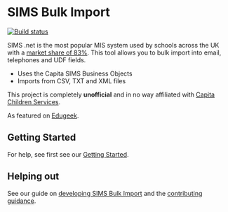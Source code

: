 SIMS Bulk Import
==============

[![Build status](https://ci.appveyor.com/api/projects/status/2iwsis8urqq94981/branch/master?svg=true)](https://ci.appveyor.com/project/matt40k/simsbulkimport/branch/master)

SIMS .net is the most popular MIS system used by schools across the UK with a [market share of 83%](http://bringmoredata.blogspot.co.uk/2015/12/mis-market-moves-3000-schools-now-use.html). This tool allows you to bulk import into email, telephones and UDF fields.
* Uses the Capita SIMS Business Objects
* Imports from CSV, TXT and XML files

This project is completely **unofficial** and in no way affiliated with [Capita Children Services](http://www.capita-sims.co.uk).

As featured on [Edugeek](http://www.edugeek.net/forums/sims-bulk-import/99098-sims-bulk-import.html).

## Getting Started
For help, see first see our [Getting Started](GettingStarted.md).

## Helping out
See our guide on [developing SIMS Bulk Import](Dev.md) and the [contributing guidance](CONTRIBUTING.md).
